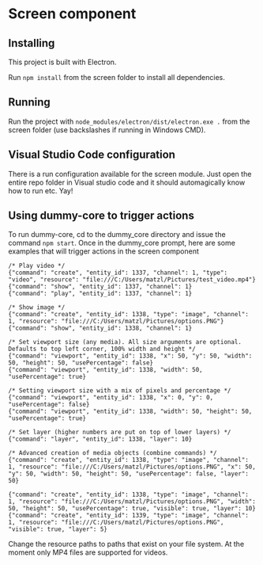 # Screen component

## Installing
This project is built with Electron.

Run ```npm install``` from the screen folder to install all dependencies.

## Running
Run the project with ```node_modules/electron/dist/electron.exe .``` from the screen folder (use backslashes if running in Windows CMD).

## Visual Studio Code configuration
There is a run configuration available for the screen module. Just open the entire repo folder in Visual studio code and
it should automagically know how to run etc. Yay!

## Using dummy-core to trigger actions
To run dummy-core, cd to the dummy_core directory and issue the command ```npm start```.
Once in the dummy_core prompt, here are some examples that will trigger actions in the screen component

```
/* Play video */
{"command": "create", "entity_id": 1337, "channel": 1, "type": "video", "resource": "file:///C:/Users/matzl/Pictures/test_video.mp4"}
{"command": "show", "entity_id": 1337, "channel": 1}
{"command": "play", "entity_id": 1337, "channel": 1}

/* Show image */
{"command": "create", "entity_id": 1338, "type": "image", "channel": 1, "resource": "file:///C:/Users/matzl/Pictures/options.PNG"}
{"command": "show", "entity_id": 1338, "channel": 1}

/* Set viewport size (any media). All size arguments are optional. Defaults to top left corner, 100% width and height */
{"command": "viewport", "entity_id": 1338, "x": 50, "y": 50, "width": 50, "height": 50, "usePercentage": false}
{"command": "viewport", "entity_id": 1338, "width": 50, "usePercentage": true}

/* Setting viewport size with a mix of pixels and percentage */
{"command": "viewport", "entity_id": 1338, "x": 0, "y": 0, "usePercentage": false}
{"command": "viewport", "entity_id": 1338, "width": 50, "height": 50, "usePercentage": true}

/* Set layer (higher numbers are put on top of lower layers) */
{"command": "layer", "entity_id": 1338, "layer": 10}

/* Advanced creation of media objects (combine commands) */
{"command": "create", "entity_id": 1338, "type": "image", "channel": 1, "resource": "file:///C:/Users/matzl/Pictures/options.PNG", "x": 50, "y": 50, "width": 50, "height": 50, "usePercentage": false, "layer": 50}

{"command": "create", "entity_id": 1338, "type": "image", "channel": 1, "resource": "file:///C:/Users/matzl/Pictures/options.PNG", "width": 50, "height": 50, "usePercentage": true, "visible": true, "layer": 10}
{"command": "create", "entity_id": 1339, "type": "image", "channel": 1, "resource": "file:///C:/Users/matzl/Pictures/options.PNG", "visible": true, "layer": 5}
```

Change the resource paths to paths that exist on your file system. At the moment only MP4 files are supported for videos.
